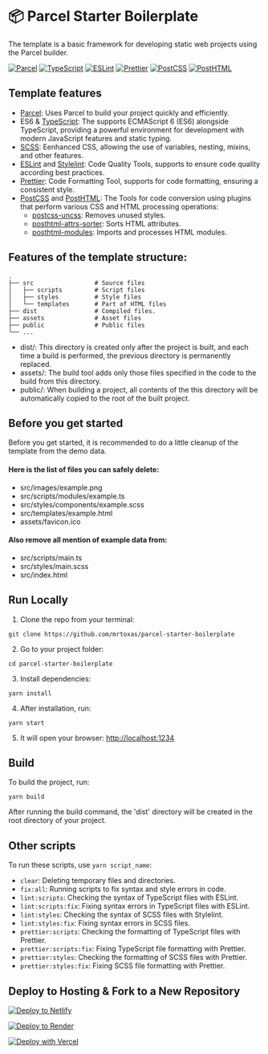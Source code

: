 # 📦 Parcel Starter Boilerplate

The template is a basic framework for developing static web projects using the Parcel builder.

[![Parcel](https://img.shields.io/badge/Parcel-^2.11.0-orange)](https://parceljs.org/)
[![TypeScript](https://img.shields.io/badge/TypeScript-^5.3.3-blue)](https://www.typescriptlang.org/)
[![ESLint](https://img.shields.io/badge/ESLint-^8.2.0-brightgreen)](https://eslint.org/)
[![Prettier](https://img.shields.io/badge/Prettier-^3.2.5-blueviolet)](https://prettier.io/)
[![PostCSS](https://img.shields.io/badge/PostCSS-^8.4.35-blue)](https://postcss.org/)
[![PostHTML](https://img.shields.io/badge/PostHTML-^0.16.6-green)](https://posthtml.org/)

## Template features

- [Parcel](https://parceljs.org/): Uses Parcel to build your project quickly and efficiently.
- ES6 & [TypeScript](https://www.typescriptlang.org/): The supports ECMAScript 6 (ES6) alongside TypeScript, providing a powerful environment for development with modern JavaScript features and static typing.
- [SCSS](https://sass-lang.com/): Eenhanced CSS, allowing the use of variables, nesting, mixins, and other features.
- [ESLint](https://eslint.org/) and [Stylelint](https://stylelint.io/): Code Quality Tools, supports to ensure code quality according best practices.
- [Prettier](https://prettier.io/): Code Formatting Tool, supports for code formatting, ensuring a consistent style.
- [PostCSS](https://postcss.org/) and [PostHTML](https://posthtml.org/): The Tools for code conversion using plugins that perform various CSS and HTML processing operations:
  - [postcss-uncss](https://github.com/uncss/postcss-uncss): Removes unused styles.
  - [posthtml-attrs-sorter](https://github.com/mrmlnc/posthtml-attrs-sorter): Sorts HTML attributes.
  - [posthtml-modules](https://github.com/posthtml/posthtml-modules): Imports and processes HTML modules.

## Features of the template structure:

    .
    ├── src                 # Source files
    │   ├── scripts         # Script files
    │   ├── styles          # Style files
    │   └── templates       # Part of HTML files
    ├── dist                # Compiled files.
    ├── assets              # Asset files
    ├── public              # Public files
    └── ...

- dist/: This directory is created only after the project is built, and each time a build is performed, the previous directory is permanently replaced.
- assets/: The build tool adds only those files specified in the code to the build from this directory.
- public/: When building a project, all contents of the this directory will be automatically copied to the root of the built project.

## Before you get started

Before you get started, it is recommended to do a little cleanup of the template from the demo data.

#### Here is the list of files you can safely delete:

- src/images/example.png
- src/scripts/modules/example.ts
- src/styles/components/example.scss
- src/templates/example.html
- assets/favicon.ico

#### Also remove all mention of example data from:

- src/scripts/main.ts
- src/styles/main.scss
- src/index.html

## Run Locally

1. Clone the repo from your terminal:
```
git clone https://github.com/mrtoxas/parcel-starter-boilerplate
```
2. Go to your project folder:
```
cd parcel-starter-boilerplate
```
3. Install dependencies:
```
yarn install
```
4. After installation, run:
```
yarn start
```
5. It will open your browser: [http://localhost:1234](http://localhost:1234)

## Build

To build the project, run: 
```
yarn build
```

After running the build command, the 'dist' directory will be created in the root directory of your project.

## Other scripts

To run these scripts, use `yarn script_name`:

- `clear`: Deleting temporary files and directories.
- `fix:all`: Running scripts to fix syntax and style errors in code.
- `lint:scripts`: Checking the syntax of TypeScript files with ESLint.
- `lint:scripts:fix`: Fixing syntax errors in TypeScript files with ESLint.
- `lint:styles`: Checking the syntax of SCSS files with Stylelint.
- `lint:styles:fix`: Fixing syntax errors in SCSS files.
- `prettier:scripts`: Checking the formatting of TypeScript files with Prettier.
- `prettier:scripts:fix`: Fixing TypeScript file formatting with Prettier.
- `prettier:styles`: Checking the formatting of SCSS files with Prettier.
- `prettier:styles:fix`: Fixing SCSS file formatting with Prettier.

## Deploy to Hosting & Fork to a New Repository

[![Deploy to Netlify](https://www.netlify.com/img/deploy/button.svg)](https://app.netlify.com/start/deploy?repository=https://github.com/mrtoxas/parcel-starter-boilerplate)

[![Deploy to Render](https://render.com/images/deploy-to-render-button.svg)](https://render.com/deploy?repo=https://github.com/mrtoxas/parcel-starter-boilerplate)

[![Deploy with Vercel](https://vercel.com/button)](https://vercel.com/new/clone?repository-url=https://github.com/mrtoxas/parcel-starter-boilerplate)
